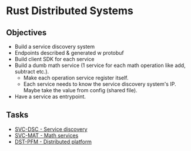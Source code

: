 # Rust Distributed Systems

## Objectives

- Build a service discovery system
- Endpoints described & generated w protobuf
- Build client SDK for each service
- Build a dumb math service (1 service for each math operation like add, subtract etc.).
  - Make each operation service register itself.
  - Each service needs to know the service discovery system's IP. Maybe take the value from config (shared file).
- Have a service as entrypoint.

## Tasks

- [SVC-DSC - Service discovery](docs/tasks/svc-dsc.md)
- [SVC-MAT - Math services](docs/tasks/svc-mat.md)
- [DST-PFM - Distributed platform](docs/tasks/dst-pfm.md)

